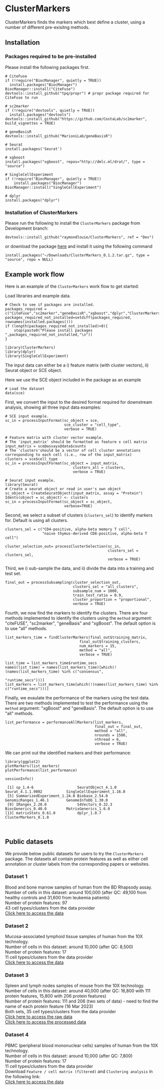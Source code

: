 # ClusterMarkers
 
ClusterMarkers finds the markers which best define a cluster, using a number of different pre-exisitng methods.

## Installation

### Packages required to be pre-installed

Please install the following packages first. 

```{r}
# CiteFuse
if (!require("BiocManager", quietly = TRUE))
  install.packages("BiocManager")
BiocManager::install("CiteFuse")
devtools::install_github("tpq/propr") # propr package required for CiteFuse to run

# sc2marker
if (!require("devtools", quietly = TRUE))
  install.packages("devtools")
devtools::install_github("https://github.com/CostaLab/sc2marker", build_vignettes = TRUE)

# geneBasisR
devtools::install_github("MarioniLab/geneBasisR") 

# Seurat
install.packages('Seurat')

# xgboost
install.packages("xgboost", repos="http://dmlc.ml/drat/", type = "source")

# SingleCellExperiment
if (!require("BiocManager", quietly = TRUE))
    install.packages("BiocManager")
BiocManager::install("SingleCellExperiment")

# dplyr
install.packages("dplyr")
```

### Installation of ClusterMarkers

Please run the following to install the `ClusterMarkers` package from Development branch:
```
devtools::install_github("raymondlouie/ClusterMarkers", ref = "Dev")
```
or download the package [here](https://www.dropbox.com/s/7gpdmll1zzo2qtr/ClusterMarkers_0.1.2.tar.gz?dl=0) and install it using the following command
```
install.packages("~/Downloads/ClusterMarkers_0.1.2.tar.gz", type = "source", repo = NULL)
```

## Example work flow

Here is an example of the `ClusterMarkers` work flow to get started:

Load libraries and example data.
```{r}
# Check to see if packages are installed.
packages_required = c("CiteFuse","sc2marker","geneBasisR","xgboost","dplyr","ClusterMarkers")
packages_required_not_installed=setdiff(packages_required, rownames(installed.packages()))
if (length(packages_required_not_installed)>0){
    stop(paste0("Please install packages ",packages_required_not_installed,"\n"))
}

library(ClusterMarkers)
library(dplyr)
library(SingleCellExperiment)
```

The input data can  either be a i) feature matrix (with cluster vectors), ii) Seurat object or SCE object. 

Here we use the SCE object included in the package as an example
```{r}
# Load the dataset
data(sce)
```

First, we convert the input to the desired format required for downstream analysis, showing all three input data examples:
```{r}
# SCE input example. 
sc_in = processInputFormat(sc_object = sce,
                           sce_cluster = "cell_type",
                           verbose = TRUE)
                               
# Feature matrix with cluster vector example.
# The 'input_matrix' should be formatted as feature x cell matrix
input_matrix = sce@assays@data$counts
# The 'clusters'should be a vector of cell cluster annotations corresponding to each cell (i.e., row of the input_matrix)
clusters = sce$cell_type
sc_in = processInputFormat(sc_object = input_matrix,
                               clusters_all = clusters,
                               verbose = TRUE)
                               
# Seurat input example.
library(Seurat)
# Create a seurat object or read in user's own object
sc_object = CreateSeuratObject(input_matrix, assay = "Protein")
Idents(object = sc_object) <- clusters
sc_in = processInputFormat(sc_object = sc_object,
                           verbose=TRUE)
```

Second, we select a subset of clusters (`clusters_sel`) to identify markers for. Default is using all clusters.
```{r}
clusters_sel = c("CD4-positive, alpha-beta memory T cell",
                 "naive thymus-derived CD8-positive, alpha-beta T cell")

cluster_selection_out= processClusterSelection(sc_in,
                                               clusters_sel = clusters_sel,
                                               verbose = TRUE)
```   

Third, we i) sub-sample  the data, and ii) divide the data into a training and test set.
```{r}
final_out = processSubsampling(cluster_selection_out,
                               clusters_sel = "all_clusters",
                               subsample_num = 1000,
                               train_test_ratio = 0.9,
                               cluster_proportion = "proportional",
                               verbose = TRUE)
```

Fourth, we now find the markers to identify the clusters. There are four methods implemented to identify the clusters using the `method` argument:  "citeFUSE", "sc2marker", "geneBasis" and "xgBoost". The default option is to use "all" methods. 
```{r}
list_markers_time = findClusterMarkers(final_out$training_matrix,
                                  final_out$training_clusters,
                                  num_markers = 15,
                                  method = "all",
                                  verbose = TRUE)

list_time = list_markers_time$runtime_secs
names(list_time) = names(list_markers_time)[which(!(names(list_markers_time) %in% c("consensus",
                                                                                    "runtime_secs")))]
list_markers = list_markers_time[which(!(names(list_markers_time) %in% c("runtime_secs")))]
```

Finally, we  evaulate the performance of the markers using the test data. There are two methods implemented to test the performance using the `method` argument:  "xgBoost" and "geneBasis". The default option is to use "all" methods. 
```{r}
list_performance = performanceAllMarkers(list_markers,
                                         final_out = final_out,
                                         method = "all",
                                         nrounds = 1500,
                                         nthread = 6,
                                         verbose = TRUE)
```

We can print out the identified markers and their performance:
```{r}
library(ggplot2)
plotMarkers(list_markers)
plotPerformance(list_performance)
```

```{r}
sessionInfo()
```

```
 [1] sp_1.4-6                    SeuratObject_4.1.0          Seurat_4.1.1.9002           SingleCellExperiment_1.16.0
 [5] SummarizedExperiment_1.24.0 Biobase_2.54.0              GenomicRanges_1.46.1        GenomeInfoDb_1.30.0        
 [9] IRanges_2.28.0              S4Vectors_0.32.3            BiocGenerics_0.40.0         MatrixGenerics_1.6.0       
[13] matrixStats_0.61.0          dplyr_1.0.7                 ClusterMarkers_0.1.0 
```

<br>

## Public datasets
We provide below public datasets for users to try the `ClusterMarkers` package. The datasets all contain protein features as well as either cell annotation or cluster labels from the corresponding papers or websites.

### Dataset 1
Blood and bone marrow samples of human from the BD Rhapsody assay.<br>
Number of cells in this dataset: around 100,000 (after QC: 49,100 from healthy controls and 31,600 from leukemia patients)<br>
Number of protein features: 97<br>
43 cell types/clusters from the data provider<br>
[Click here to access the data](https://cellxgene.cziscience.com/collections/93eebe82-d8c3-41bc-a906-63b5b5f24a9d)<br>

### Dataset 2
Mucosa-associated lymphoid tissue samples of human from the 10X technology.<br>
Number of cells in this dataset: around 10,000 (after QC: 8,500)<br>
Number of protein features: 17<br>
11 cell types/clusters from the data provider<br>
[Click here to access the data](https://support.10xgenomics.com/single-cell-gene-expression/datasets/3.0.0/malt_10k_protein_v3)<br>

### Dataset 3
Spleen and lymph nodes samples of mouse from the 10X technology.<br>
Number of cells in this dataset: around 40,000 (after QC: 16,800 with 111 protein features, 15,800 with 206 protein features)<br>
Number of protein features: 111 and 206 (two sets of data) - need to find the name of each protein feature (16 Mar 2023)<br>
Both sets, 35 cell types/clusters from the data provider<br>
[Click here to access the raw data](https://www.ncbi.nlm.nih.gov/geo/query/acc.cgi?acc=GSE150599)<br>
[Click here to access the processed data](https://github.com/YosefLab/totalVI_reproducibility/)<br>

### Dataset 4
PBMC (peripheral blood mononuclear cells) samples of human from the 10X technology.<br>
Number of cells in this dataset: around 10,000 (after QC: 7,800)<br>
Number of protein features: 17<br>
11 cell types/clusters from the data provider<br>
Download `Feature / cell matrix (filtered)` and `Clustering analysis` in the following link: <br>
[Click here to access the data](https://support.10xgenomics.com/single-cell-gene-expression/datasets/3.0.0/pbmc_10k_protein_v3)<br>


